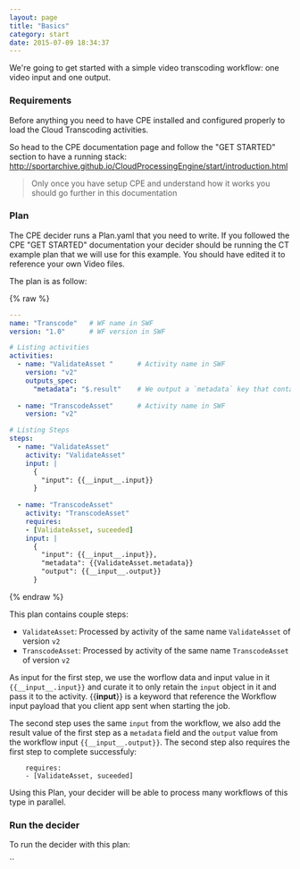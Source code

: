 ```yaml
---
layout: page
title: "Basics"
category: start
date: 2015-07-09 18:34:37
---
```


We're going to get started with a simple video transcoding workflow: one video input and one output.

### Requirements

Before anything you need to have CPE installed and configured properly to load the Cloud Transcoding activities.

So head to the CPE documentation page and follow the "GET STARTED" section to have a running stack: http://sportarchive.github.io/CloudProcessingEngine/start/introduction.html

> Only once you have setup CPE and understand how it works you should go further in this documentation

### Plan

The CPE decider runs a Plan.yaml that you need to write. If you followed the CPE "GET STARTED" documentation your decider should be running the CT example plan that we will use for this example. You should have edited it to reference your own Video files.

The plan is as follow:

{% raw %}
```yaml
---
name: "Transcode"   # WF name in SWF
version: "1.0"      # WF version in SWF

# Listing activities
activities:
  - name: "ValidateAsset "      # Activity name in SWF
    version: "v2"
    outputs_spec:
      "metadata": "$.result"    # We output a `metadata` key that contains the input file metadata gathered by FFprobe
	
  - name: "TranscodeAsset"      # Activity name in SWF
    version: "v2"

# Listing Steps
steps:
  - name: "ValidateAsset"
    activity: "ValidateAsset"
    input: |
      {
        "input": {{__input__.input}}
      }
      
  - name: "TranscodeAsset"
    activity: "TranscodeAsset"
    requires:
    - [ValidateAsset, suceeded]
    input: |
      {
        "input": {{__input__.input}},
        "metadata": {{ValidateAsset.metadata}}
        "output": {{__input__.output}}
      }
```
{% endraw %}

This plan contains couple steps:

   - `ValidateAsset`: Processed by activity of the same name `ValidateAsset` of version `v2`
   - `TranscodeAsset`: Processed by activity of the same name `TranscodeAsset` of version `v2`

As input for the first step, we use the worflow data and input value in it `{{__input__.input}}` and curate it to only retain the `input` object in it and pass it to the activity. {{__input__}} is a keyword that reference the Workflow input payload that you client app sent when starting the job.

The second step uses the same `input` from the workflow, we also add the result value of the first step as a `metadata` field and the `output` value from the workflow input `{{__input__.output}}`. The second step also requires the first step to complete successfuly:

```
    requires:
    - [ValidateAsset, suceeded]
```

Using this Plan, your decider will be able to process many workflows of this type in parallel.

### Run the decider

To run the decider with this plan:

``
